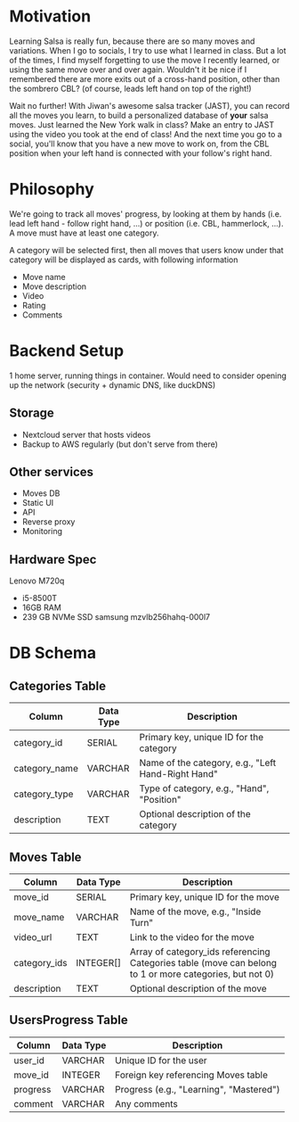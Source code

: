 # Motivation

Learning Salsa is really fun, because there are so many moves and variations. When I go to socials, I try to use what I learned in class. But a lot of the times, I find myself forgetting to use the move I recently learned, or using the same move over and over again. Wouldn't it be nice if I remembered there are more exits out of a cross-hand position, other than the sombrero CBL? (of course, leads left hand on top of the right!)

Wait no further! With Jiwan's awesome salsa tracker (JAST), you can record all the moves you learn, to build a personalized database of **your** salsa moves. Just learned the New York walk in class? Make an entry to JAST using the video you took at the end of class! And the next time you go to a social, you'll know that you have a new move to work on, from the CBL position when your left hand is connected with your follow's right hand.

# Philosophy

We're going to track all moves' progress, by looking at them by hands (i.e. lead left hand - follow right hand, ...) or position (i.e. CBL, hammerlock, ...). A move must have at least one category. 

A category will be selected first, then all moves that users know under that category will be displayed as cards, with following information

- Move name
- Move description
- Video
- Rating
- Comments

# Backend Setup

1 home server, running things in container. Would need to consider opening up the network (security + dynamic DNS, like duckDNS)

## Storage
- Nextcloud server that hosts videos
- Backup to AWS regularly (but don't serve from there)

## Other services
- Moves DB 
- Static UI
- API
- Reverse proxy
- Monitoring

## Hardware Spec

Lenovo M720q
- i5-8500T
- 16GB RAM
- 239 GB NVMe SSD samsung mzvlb256hahq-000l7

# DB Schema

## **Categories Table**

| Column           | Data Type  | Description                             |
|------------------|------------|-----------------------------------------|
| category_id      | SERIAL     | Primary key, unique ID for the category |
| category_name    | VARCHAR    | Name of the category, e.g., "Left Hand-Right Hand" |
| category_type    | VARCHAR    | Type of category, e.g., "Hand", "Position" |
| description      | TEXT       | Optional description of the category    |

## **Moves Table**
| Column          | Data Type  | Description                             |
|-----------------|------------|-----------------------------------------|
| move_id         | SERIAL     | Primary key, unique ID for the move     |
| move_name       | VARCHAR    | Name of the move, e.g., "Inside Turn"   |
| video_url       | TEXT       | Link to the video for the move          |
| category_ids    | INTEGER[]  | Array of category_ids referencing Categories table (move can belong to 1 or more categories, but not 0) |
| description     | TEXT       | Optional description of the move        |

## **UsersProgress Table**
| Column          | Data Type  | Description                             |
|-----------------|------------|-----------------------------------------|
| user_id         | VARCHAR    | Unique ID for the user                  |
| move_id         | INTEGER    | Foreign key referencing Moves table     |
| progress        | VARCHAR    | Progress (e.g., "Learning", "Mastered") |
| comment         | VARCHAR    | Any comments                            |
